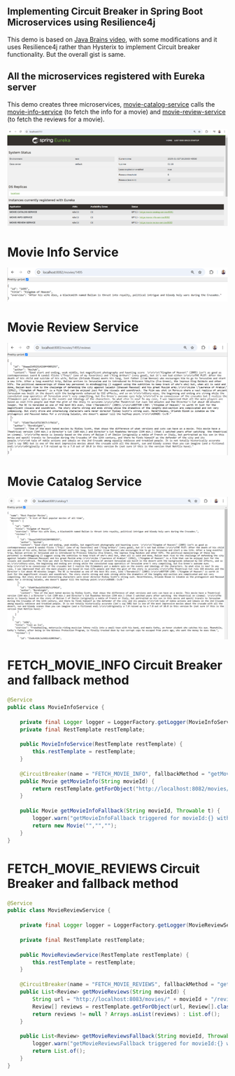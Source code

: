 ## Implementing Circuit Breaker in Spring Boot Microservices using Resilience4j

This demo is based on [Java Brains video](https://www.youtube.com/watch?v=o8RO38KbWvA&list=PLqq-6Pq4lTTbXZY_elyGv7IkKrfkSrX5e), with some modifications and it uses Resilience4j rather than Hysterix to implement Circuit breaker functionality. But the overall gist is same.


## All the microservices registered with Eureka server

This demo creates three microservices, [movie-catalog-service](https://github.com/eMahtab/spring-projects/blob/main/spring-boot/circuit-breaker-example/README.md#movie-catalog-service) calls the [movie-info-service](https://github.com/eMahtab/spring-projects/blob/main/spring-boot/circuit-breaker-example/README.md#movie-info-service) (to fetch the info for a movie) and [movie-review-service](https://github.com/eMahtab/spring-projects/blob/main/spring-boot/circuit-breaker-example/README.md#movie-review-service) (to fetch the reviews for a movie).

!["Microservices registered with Eureka server"](images/eureka-server.png?raw=true)


# Movie Info Service

!["Movie Info Service"](images/movie-info-service.png?raw=true)

# Movie Review Service

!["Movie Review Service"](images/movie-review-service.png?raw=true)

# Movie Catalog Service

!["Movie Catalog Service"](images/movie-catalog-service.png?raw=true)


# FETCH_MOVIE_INFO Circuit Breaker and fallback method
```java
@Service
public class MovieInfoService {

    private final Logger logger = LoggerFactory.getLogger(MovieInfoService.class);
    private final RestTemplate restTemplate;

    public MovieInfoService(RestTemplate restTemplate) {
        this.restTemplate = restTemplate;
    }

    @CircuitBreaker(name = "FETCH_MOVIE_INFO", fallbackMethod = "getMovieInfoFallback")
    public Movie getMovieInfo(String movieId) {
        return restTemplate.getForObject("http://localhost:8082/movies/" + movieId, Movie.class);
    }

    public Movie getMovieInfoFallback(String movieId, Throwable t) {
        logger.warn("getMovieInfoFallback triggered for movieId:{} with error:{}", movieId, t.getMessage());
        return new Movie("","","");
    }
}
```
# FETCH_MOVIE_REVIEWS Circuit Breaker and fallback method
```java
@Service
public class MovieReviewService {

    private final Logger logger = LoggerFactory.getLogger(MovieReviewService.class);

    private final RestTemplate restTemplate;

    public MovieReviewService(RestTemplate restTemplate) {
        this.restTemplate = restTemplate;
    }

    @CircuitBreaker(name = "FETCH_MOVIE_REVIEWS", fallbackMethod = "getMovieReviewsFallback")
    public List<Review> getMovieReviews(String movieId) {
        String url = "http://localhost:8083/movies/" + movieId + "/reviews";
        Review[] reviews = restTemplate.getForObject(url, Review[].class);
        return reviews != null ? Arrays.asList(reviews) : List.of();
    }

    public List<Review> getMovieReviewsFallback(String movieId, Throwable t) {
        logger.warn("getMovieReviewsFallback triggered for movieId:{} with error:{}", movieId, t.getMessage());
        return List.of();
    }
}
```
